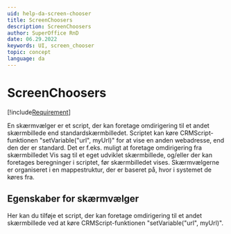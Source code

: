 ```yaml
---
uid: help-da-screen-chooser
title: ScreenChoosers
description: ScreenChoosers
author: SuperOffice RnD
date: 06.29.2022
keywords: UI, screen_chooser
topic: concept
language: da
---
```


# ScreenChoosers

[!include[Requirement](../../../learn/includes/req-expander-services.md)]

En skærmvælger er et script, der kan foretage omdirigering til et andet skærmbillede end standardskærmbilledet. Scriptet kan køre CRMScript-funktionen "setVariable("url", myUrl)" for at vise en anden webadresse, end den der er standard. Det er f.eks. muligt at foretage omdirigering fra skærmbilledet Vis sag til et eget udviklet skærmbillede, og/eller der kan foretages beregninger i scriptet, før skærmbilledet vises. Skærmvælgerne er organiseret i en mappestruktur, der er baseret på, hvor i systemet de køres fra.

## Egenskaber for skærmvælger

Her kan du tilføje et script, der kan foretage omdirigering til et andet skærmbillede ved at køre CRMScript-funktionen "setVariable("url", myUrl)".
